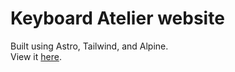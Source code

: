 # Keyboard Atelier website

Built using Astro, Tailwind, and Alpine.  
View it [here](kbatelier.org).  
